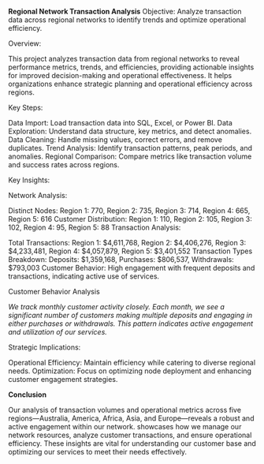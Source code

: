 **Regional Network Transaction Analysis**
Objective: Analyze transaction data across regional networks to identify trends and optimize operational efficiency.


Overview:

This project analyzes transaction data from regional networks to reveal performance metrics, trends, and efficiencies, providing actionable insights for improved decision-making and operational effectiveness. It helps organizations enhance strategic planning and operational efficiency across regions.

Key Steps:

Data Import: Load transaction data into SQL, Excel, or Power BI.
Data Exploration: Understand data structure, key metrics, and detect anomalies.
Data Cleaning: Handle missing values, correct errors, and remove duplicates.
Trend Analysis: Identify transaction patterns, peak periods, and anomalies.
Regional Comparison: Compare metrics like transaction volume and success rates across regions.

Key Insights:

Network Analysis:

Distinct Nodes: Region 1: 770, Region 2: 735, Region 3: 714, Region 4: 665, Region 5: 616
Customer Distribution: Region 1: 110, Region 2: 105, Region 3: 102, Region 4: 95, Region 5: 88
Transaction Analysis:

Total Transactions: Region 1: $4,611,768, Region 2: $4,406,276, Region 3: $4,233,481, Region 4: $4,057,879, Region 5: $3,401,552
Transaction Types Breakdown: Deposits: $1,359,168, Purchases: $806,537, Withdrawals: $793,003
Customer Behavior: High engagement with frequent deposits and transactions, indicating active use of services.




Customer Behavior Analysis

_We track monthly customer activity closely. Each month, we see a significant number of customers making multiple deposits and engaging in either purchases or withdrawals. This pattern indicates active engagement and utilization of our services._


Strategic Implications:

Operational Efficiency: Maintain efficiency while catering to diverse regional needs.
Optimization: Focus on optimizing node deployment and enhancing customer engagement strategies.

**Conclusion**


 Our analysis of transaction volumes and operational metrics across five regions—Australia, America, Africa, Asia, and Europe—reveals a robust and active engagement within our network. showcases how we manage our network resources, analyze customer transactions, and ensure operational efficiency. These insights are vital for understanding our customer base and optimizing our services to meet their needs effectively.
